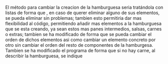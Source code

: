 El método para cambiar la creacion de la hamburguesa seria tratándola con listas de forma que , en caso de querer eliminar alguno de sus elementos, se pueda eliminar sin problemas; tambien esto permitiria dar mas flexibilidad al código, permitiendo añadir mas elementos a la hamburguesa que se esta creando, ya sean estos mas panes intermedios, salsas, carnes o extras; tambien se ha modificado de forma que se pueda cambiar el orden de dichos elementos asi como cambiar un elemento concreto por otro sin cambiar el orden del resto de componentes de la hamburgesa.  
Tambien se ha modificado el programa de forma que si no hay carne, al describir la hamburguesa, se indique
